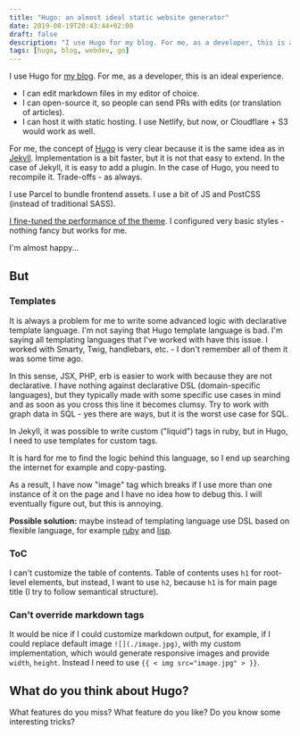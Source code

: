 ```yaml
---
title: "Hugo: an almost ideal static website generator"
date: 2019-08-19T20:43:44+02:00
draft: false
description: "I use Hugo for my blog. For me, as a developer, this is an ideal experience"
tags: [hugo, blog, webdev, go]
---
```


I use Hugo for [my blog](https://github.com/stereobooster/stereobooster.com). For me, as a developer, this is an ideal experience.



- I can edit markdown files in my editor of choice.
- I can open-source it, so people can send PRs with edits (or translation of articles).
- I can host it with static hosting. I use Netlify, but now, or Cloudflare + S3 would work as well.

For me, the concept of [Hugo](https://gohugo.io/) is very clear because it is the same idea as in [Jekyll](https://jekyllrb.com/). Implementation is a bit faster, but it is not that easy to extend. In the case of Jekyll, it is easy to add a plugin. In the case of Hugo, you need to recompile it. Trade-offs - as always.

I use Parcel to bundle frontend assets. I use a bit of JS and PostCSS (instead of traditional SASS).

[I fine-tuned the performance of the theme](https://dev.to/stereobooster/building-high-performance-hugo-theme-3b9). I configured very basic styles - nothing fancy but works for me.

I'm almost happy...

## But

### Templates

It is always a problem for me to write some advanced logic with declarative template language. I'm not saying that Hugo template language is bad. I'm saying all templating languages that I've worked with have this issue. I worked with Smarty, Twig, handlebars, etc. - I don't remember all of them it was some time ago.

In this sense, JSX, PHP, erb is easier to work with because they are not declarative. I have nothing against declarative DSL (domain-specific languages), but they typically made with some specific use cases in mind and as soon as you cross this line it becomes clumsy. Try to work with graph data in SQL - yes there are ways, but it is the worst use case for SQL.

In Jekyll, it was possible to write custom ("liquid") tags in ruby, but in Hugo, I need to use templates for custom tags.

It is hard for me to find the logic behind this language, so I end up searching the internet for example and copy-pasting.

As a result, I have now "image" tag which breaks if I use more than one instance of it on the page and I have no idea how to debug this. I will eventually figure out, but this is annoying.

**Possible solution:** maybe instead of templating language use DSL based on flexible language, for example [ruby](https://github.com/goby-lang/goby) and [lisp](https://github.com/glycerine/zygomys).

### ToC

I can't customize the table of contents. Table of contents uses `h1` for root-level elements, but instead, I want to use `h2`, because `h1` is for main page title (I try to follow semantical structure).

### Can't override markdown tags

It would be nice if I could customize markdown output, for example, if I could replace default image `![](./image.jpg)`, with my custom implementation, which would generate responsive images and provide `width`, `height`. Instead I need to use `{{ < img src="image.jpg" > }}`.

## What do you think about Hugo?

What features do you miss? What feature do you like? Do you know some interesting tricks?
